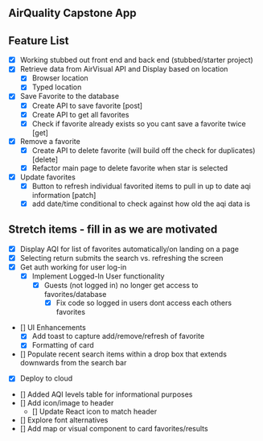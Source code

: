 ## AirQuality Capstone App

## Feature List
* [X] Working stubbed out front end and back end (stubbed/starter project)
* [X] Retrieve data from AirVisual API and Display based on location
    * [X] Browser location
    * [X] Typed location 
* [X] Save Favorite to the database
    * [X] Create API to save favorite [post]
    * [X] Create API to get all favorites
    * [X] Check if favorite already exists so you cant save a favorite twice [get]
* [X] Remove a favorite
    * [X] Create API to delete favorite (will build off the check for duplicates) [delete]
    * [X] Refactor main page to delete favorite when star is selected
* [X] Update favorites
    * [X] Button to refresh individual favorited items to pull in up to date aqi information [patch]
    * [X] add date/time conditional to check against how old the aqi data is

## Stretch items - fill in as we are motivated
* [X] Display AQI for list of favorites automatically/on landing on a page
* [X] Selecting return submits the search vs. refreshing the screen
* [X] Get auth working for user log-in
    * [X] Implement Logged-In User functionality
        * [X] Guests (not logged in) no longer get access to favorites/database
            * [X] Fix code so logged in users dont access each others favorites
* [] UI Enhancements
    * [X] Add toast to capture add/remove/refresh of favorite
    * [X] Formatting of card
* [] Populate recent search items within a drop box that extends downwards from the search bar
* [X] Deploy to cloud
* [] Added AQI levels table for informational purposes
* [] Add icon/image to header
    * [] Update React icon to match header
* [] Explore font alternatives 
* [] Add map or visual component to card favorites/results